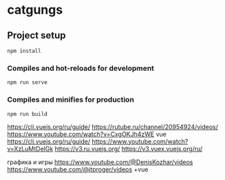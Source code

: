 # catgungs

## Project setup
```
npm install
```

### Compiles and hot-reloads for development
```
npm run serve
```

### Compiles and minifies for production
```
npm run build
```
https://cli.vuejs.org/ru/guide/
https://rutube.ru/channel/20954924/videos/
https://www.youtube.com/watch?v=CxgOKJh4zWE
vue
https://cli.vuejs.org/ru/guide/
https://www.youtube.com/watch?v=XzLuMtDelGk
https://v3.ru.vuejs.org/
https://v3.vuex.vuejs.org/ru/

графика и игры
https://www.youtube.com/@DenisKozhar/videos
https://www.youtube.com/@itproger/videos  +vue

